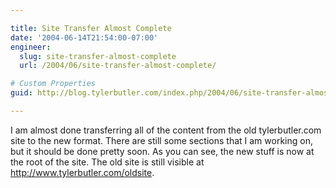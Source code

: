 ```yaml
---

title: Site Transfer Almost Complete
date: '2004-06-14T21:54:00-07:00'
engineer:
  slug: site-transfer-almost-complete
  url: /2004/06/site-transfer-almost-complete/

# Custom Properties
guid: http://blog.tylerbutler.com/index.php/2004/06/site-transfer-almost-complete/

---
```


I am almost done transferring all of the content from the old tylerbutler.com
site to the new format. There are still some sections that I am working on,
but it should be done pretty soon. As you can see, the new stuff is now at the
root of the site. The old site is still visible at http://www.tylerbutler.com/oldsite.
